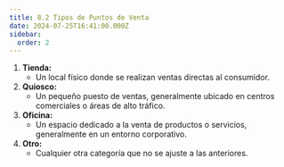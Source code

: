 ```yaml
---
title: 8.2 Tipos de Puntos de Venta
date: 2024-07-25T16:41:00.000Z
sidebar:
  order: 2
---
```

1. **Tienda:**
    - Un local físico donde se realizan ventas directas al consumidor.
2. **Quiosco:**
    - Un pequeño puesto de ventas, generalmente ubicado en centros comerciales o áreas de alto tráfico.
3. **Oficina:**
    - Un espacio dedicado a la venta de productos o servicios, generalmente en un entorno corporativo.
4. **Otro:**
    - Cualquier otra categoría que no se ajuste a las anteriores.


